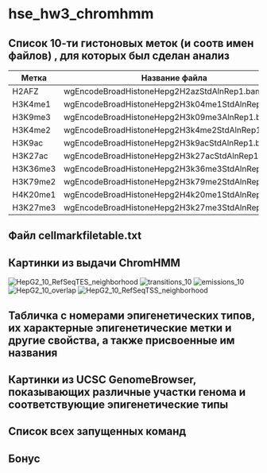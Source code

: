 # hse_hw3_chromhmm


## Список 10-ти гистоновых меток (и соотв имен файлов) , для которых был сделан анализ
| Метка | Название файла |
| ------------- | ------------- | 
| H2AFZ |	wgEncodeBroadHistoneHepg2H2azStdAlnRep1.bam|
| H3K4me1 |	wgEncodeBroadHistoneHepg2H3k04me1StdAlnRep1.bam|
| H3K9me3 |	wgEncodeBroadHistoneHepg2H3k09me3AlnRep1.bam|
| H3K4me2 |	wgEncodeBroadHistoneHepg2H3k4me2StdAlnRep1.bam|
| H3K9ac | wgEncodeBroadHistoneHepg2H3k9acStdAlnRep1.bam|
| H3K27ac |	wgEncodeBroadHistoneHepg2H3k27acStdAlnRep1.bam|
| H3K36me3 |	wgEncodeBroadHistoneHepg2H3k36me3StdAlnRep1.bam|
| H3K79me2 |	wgEncodeBroadHistoneHepg2H3k79me2StdAlnRep1.bam|
| H4K20me1 |	wgEncodeBroadHistoneHepg2H4k20me1StdAlnRep1.bam|
| H3K27me3 |	wgEncodeBroadHistoneHepg2H3k27me3StdAlnRep1.bam|

## Файл cellmarkfiletable.txt



## Картинки из выдачи ChromHMM
![HepG2_10_RefSeqTES_neighborhood](https://user-images.githubusercontent.com/71277325/160294954-669bbc6b-7568-4cef-b1e9-5c92476a4f5b.png)
![transitions_10](https://user-images.githubusercontent.com/71277325/160294956-aed4c6ff-a67c-451e-a3af-50435280f832.png)
![emissions_10](https://user-images.githubusercontent.com/71277325/160294957-bdf0dbe4-a14c-4286-9ca1-2a256427a07b.png)
![HepG2_10_overlap](https://user-images.githubusercontent.com/71277325/160294959-596c6ae9-30f0-41d7-9678-0eae8a68cd14.png)
![HepG2_10_RefSeqTSS_neighborhood](https://user-images.githubusercontent.com/71277325/160294974-0b59917d-93f7-499c-ae52-e8b48c55c567.png)


## Табличка с номерами эпигенетических типов, их характерные эпигенетические метки и другие свойства, а также присвоенные им названия

## Картинки из UCSC GenomeBrowser, показывающих различные участки генома и соответствующие эпигенетические типы 

## Список всех запущенных команд

## Бонус
